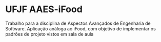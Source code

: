 # UFJF AAES-iFood
Trabalho para a disciplina de Aspectos Avançados de Engenharia de Software. Aplicação análoga ao iFood, com objetivo de implementar os padrões de projeto vistos em sala de aula
